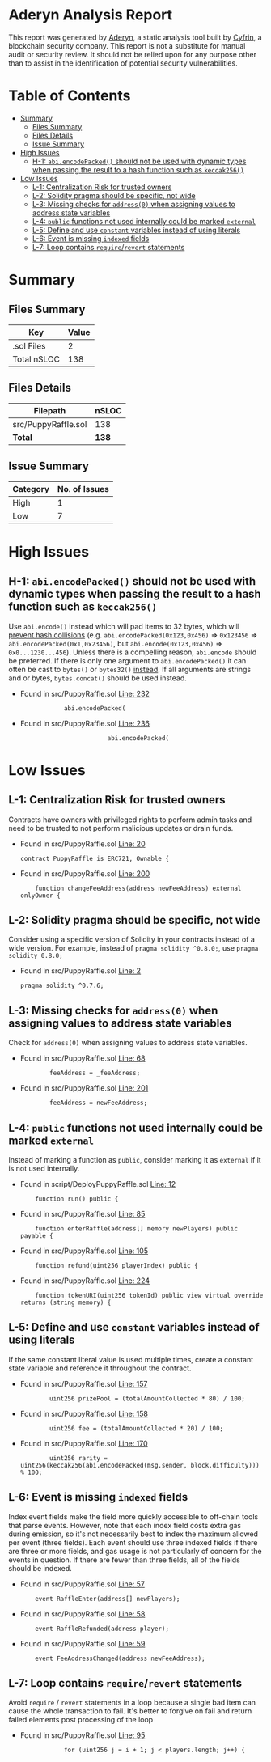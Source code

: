 # Aderyn Analysis Report

This report was generated by [Aderyn](https://github.com/Cyfrin/aderyn), a static analysis tool built by [Cyfrin](https://cyfrin.io), a blockchain security company. This report is not a substitute for manual audit or security review. It should not be relied upon for any purpose other than to assist in the identification of potential security vulnerabilities.
# Table of Contents

- [Summary](#summary)
  - [Files Summary](#files-summary)
  - [Files Details](#files-details)
  - [Issue Summary](#issue-summary)
- [High Issues](#high-issues)
  - [H-1: `abi.encodePacked()` should not be used with dynamic types when passing the result to a hash function such as `keccak256()`](#h-1-abiencodepacked-should-not-be-used-with-dynamic-types-when-passing-the-result-to-a-hash-function-such-as-keccak256)
- [Low Issues](#low-issues)
  - [L-1: Centralization Risk for trusted owners](#l-1-centralization-risk-for-trusted-owners)
  - [L-2: Solidity pragma should be specific, not wide](#l-2-solidity-pragma-should-be-specific-not-wide)
  - [L-3: Missing checks for `address(0)` when assigning values to address state variables](#l-3-missing-checks-for-address0-when-assigning-values-to-address-state-variables)
  - [L-4: `public` functions not used internally could be marked `external`](#l-4-public-functions-not-used-internally-could-be-marked-external)
  - [L-5: Define and use `constant` variables instead of using literals](#l-5-define-and-use-constant-variables-instead-of-using-literals)
  - [L-6: Event is missing `indexed` fields](#l-6-event-is-missing-indexed-fields)
  - [L-7: Loop contains `require`/`revert` statements](#l-7-loop-contains-requirerevert-statements)


# Summary

## Files Summary

| Key | Value |
| --- | --- |
| .sol Files | 2 |
| Total nSLOC | 138 |


## Files Details

| Filepath | nSLOC |
| --- | --- |
| src/PuppyRaffle.sol | 138 |
| **Total** | **138** |


## Issue Summary

| Category | No. of Issues |
| --- | --- |
| High | 1 |
| Low | 7 |


# High Issues

## H-1: `abi.encodePacked()` should not be used with dynamic types when passing the result to a hash function such as `keccak256()`

Use `abi.encode()` instead which will pad items to 32 bytes, which will [prevent hash collisions](https://docs.soliditylang.org/en/v0.8.13/abi-spec.html#non-standard-packed-mode) (e.g. `abi.encodePacked(0x123,0x456)` => `0x123456` => `abi.encodePacked(0x1,0x23456)`, but `abi.encode(0x123,0x456)` => `0x0...1230...456`). Unless there is a compelling reason, `abi.encode` should be preferred. If there is only one argument to `abi.encodePacked()` it can often be cast to `bytes()` or `bytes32()` [instead](https://ethereum.stackexchange.com/questions/30912/how-to-compare-strings-in-solidity#answer-82739).
If all arguments are strings and or bytes, `bytes.concat()` should be used instead.

- Found in src/PuppyRaffle.sol [Line: 232](src/PuppyRaffle.sol#L232)

	```solidity
	            abi.encodePacked(
	```

- Found in src/PuppyRaffle.sol [Line: 236](src/PuppyRaffle.sol#L236)

	```solidity
	                        abi.encodePacked(
	```



# Low Issues

## L-1: Centralization Risk for trusted owners

Contracts have owners with privileged rights to perform admin tasks and need to be trusted to not perform malicious updates or drain funds.

- Found in src/PuppyRaffle.sol [Line: 20](src/PuppyRaffle.sol#L20)

	```solidity
	contract PuppyRaffle is ERC721, Ownable {
	```

- Found in src/PuppyRaffle.sol [Line: 200](src/PuppyRaffle.sol#L200)

	```solidity
	    function changeFeeAddress(address newFeeAddress) external onlyOwner {
	```



## L-2: Solidity pragma should be specific, not wide

Consider using a specific version of Solidity in your contracts instead of a wide version. For example, instead of `pragma solidity ^0.8.0;`, use `pragma solidity 0.8.0;`

- Found in src/PuppyRaffle.sol [Line: 2](src/PuppyRaffle.sol#L2)

	```solidity
	pragma solidity ^0.7.6;
	```



## L-3: Missing checks for `address(0)` when assigning values to address state variables

Check for `address(0)` when assigning values to address state variables.

- Found in src/PuppyRaffle.sol [Line: 68](src/PuppyRaffle.sol#L68)

	```solidity
	        feeAddress = _feeAddress;
	```

- Found in src/PuppyRaffle.sol [Line: 201](src/PuppyRaffle.sol#L201)

	```solidity
	        feeAddress = newFeeAddress;
	```



## L-4: `public` functions not used internally could be marked `external`

Instead of marking a function as `public`, consider marking it as `external` if it is not used internally.

- Found in script/DeployPuppyRaffle.sol [Line: 12](script/DeployPuppyRaffle.sol#L12)

	```solidity
	    function run() public {
	```

- Found in src/PuppyRaffle.sol [Line: 85](src/PuppyRaffle.sol#L85)

	```solidity
	    function enterRaffle(address[] memory newPlayers) public payable {
	```

- Found in src/PuppyRaffle.sol [Line: 105](src/PuppyRaffle.sol#L105)

	```solidity
	    function refund(uint256 playerIndex) public {
	```

- Found in src/PuppyRaffle.sol [Line: 224](src/PuppyRaffle.sol#L224)

	```solidity
	    function tokenURI(uint256 tokenId) public view virtual override returns (string memory) {
	```



## L-5: Define and use `constant` variables instead of using literals

If the same constant literal value is used multiple times, create a constant state variable and reference it throughout the contract.

- Found in src/PuppyRaffle.sol [Line: 157](src/PuppyRaffle.sol#L157)

	```solidity
	        uint256 prizePool = (totalAmountCollected * 80) / 100;
	```

- Found in src/PuppyRaffle.sol [Line: 158](src/PuppyRaffle.sol#L158)

	```solidity
	        uint256 fee = (totalAmountCollected * 20) / 100;
	```

- Found in src/PuppyRaffle.sol [Line: 170](src/PuppyRaffle.sol#L170)

	```solidity
	        uint256 rarity = uint256(keccak256(abi.encodePacked(msg.sender, block.difficulty))) % 100;
	```



## L-6: Event is missing `indexed` fields

Index event fields make the field more quickly accessible to off-chain tools that parse events. However, note that each index field costs extra gas during emission, so it's not necessarily best to index the maximum allowed per event (three fields). Each event should use three indexed fields if there are three or more fields, and gas usage is not particularly of concern for the events in question. If there are fewer than three fields, all of the fields should be indexed.

- Found in src/PuppyRaffle.sol [Line: 57](src/PuppyRaffle.sol#L57)

	```solidity
	    event RaffleEnter(address[] newPlayers);
	```

- Found in src/PuppyRaffle.sol [Line: 58](src/PuppyRaffle.sol#L58)

	```solidity
	    event RaffleRefunded(address player);
	```

- Found in src/PuppyRaffle.sol [Line: 59](src/PuppyRaffle.sol#L59)

	```solidity
	    event FeeAddressChanged(address newFeeAddress);
	```



## L-7: Loop contains `require`/`revert` statements

Avoid `require` / `revert` statements in a loop because a single bad item can cause the whole transaction to fail. It's better to forgive on fail and return failed elements post processing of the loop

- Found in src/PuppyRaffle.sol [Line: 95](src/PuppyRaffle.sol#L95)

	```solidity
	            for (uint256 j = i + 1; j < players.length; j++) {
	```



